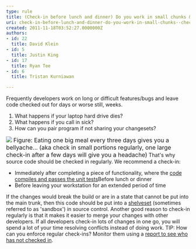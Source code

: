 ```yaml
---
type: rule
title: (Check-in before lunch and dinner) Do you work in small chunks & check in after completing each one?
uri: check-in-before-lunch-and-dinner-do-you-work-in-small-chunks--check-in-after-completing-each-one
created: 2011-11-18T03:52:27.0000000Z
authors:
- id: 22
  title: David Klein
- id: 5
  title: Justin King
- id: 17
  title: Ryan Tee
- id: 6
  title: Tristan Kurniawan

---
```


 Frequently developers work on long or difficult features/bugs and leave code checked out for days or worse still, weeks. 

1. What happens if your laptop hard drive dies?
2. What happens if you call in sick?
3. How can you pair program if not sharing your changesets?

![](/TFS/RulesToBetterVersionControlwithTFS(AKASourceControl)/PublishingImages/Check-InRegularly.jpg) <font class="ms-rteCustom-FigureNormal" size="+0">Figure&#58; Eating one big meal every three days gives you a bellyache... (aka check in small portions regularly, one large check-in after a few days will give you a headache)</font>
That's why source code should be checked in regularly. We recommend a check-in:

- Immediately after completing a piece of functionality, where the [code compiles and passes the unit tests](/TFS/RulesToBetterVersionControlwithTFS%28AKASourceControl%29/Pages/CompilePassed.aspx)Before lunch or dinner
- Before leaving your workstation for an extended period of time

 If the changes would break the build or are in a state that cannot be put into the main trunk, then this code should be put into a [shelveset](http&#58;//msdn.microsoft.com/en-us/library/ms181403.aspx) (sometimes referred to as 'sandbox') in source control. 
 Another good reason to check-in regularly is that it makes it easier to merge your changes with other developers. If all developers check-in lots of changes in one go, you will spend a lot of your time resolving conflicts instead of doing work. 
 TIP: How can you enforce regular check-ins? Monitor them using a [report to see who has not checked in](/TFS/RulesToBetterVersionControlwithTFS%28AKASourceControl%29/Pages/CheckinReport.aspx).    
